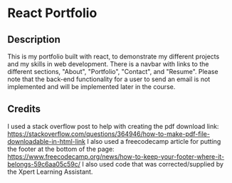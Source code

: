 # React Portfolio

## Description
This is my portfolio built with react, to demonstrate my different projects and my skills in web development. There is a navbar with links to the different sections, "About", "Portfolio", "Contact", and "Resume". Please note that the back-end functionality for a user to send an email is not implemented and will be implemented later in the course.

## Credits
I used a stack overflow post to help with creating the pdf download link: https://stackoverflow.com/questions/364946/how-to-make-pdf-file-downloadable-in-html-link
I also used a freecodecamp article for putting the footer at the bottom of the page:
https://www.freecodecamp.org/news/how-to-keep-your-footer-where-it-belongs-59c6aa05c59c/
I also used code that was corrected/supplied by the Xpert Learning Assistant.
